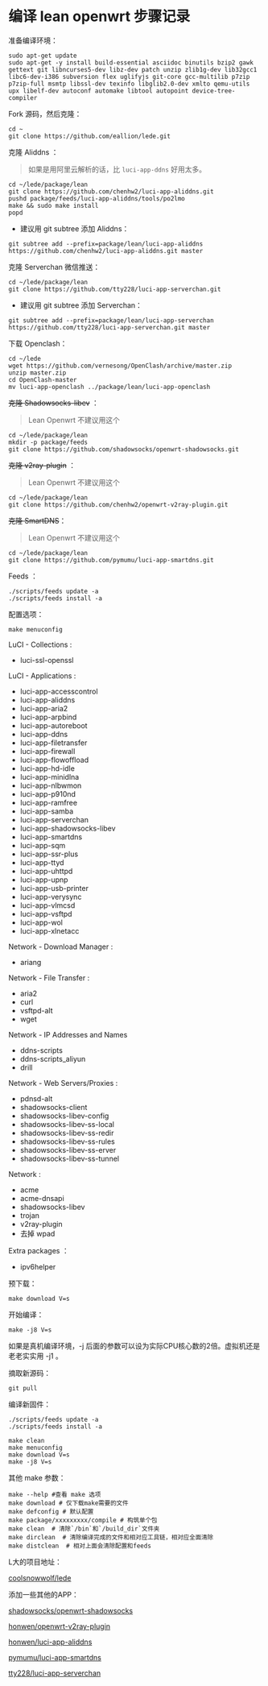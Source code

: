 # 编译 lean openwrt 步骤记录

准备编译环境：
```
sudo apt-get update
sudo apt-get -y install build-essential asciidoc binutils bzip2 gawk gettext git libncurses5-dev libz-dev patch unzip zlib1g-dev lib32gcc1 libc6-dev-i386 subversion flex uglifyjs git-core gcc-multilib p7zip p7zip-full msmtp libssl-dev texinfo libglib2.0-dev xmlto qemu-utils upx libelf-dev autoconf automake libtool autopoint device-tree-compiler
```
Fork 源码，然后克隆：
```
cd ~
git clone https://github.com/eallion/lede.git
```

克隆 Aliddns ：

> 如果是用阿里云解析的话，比 `luci-app-ddns` 好用太多。

```
cd ~/lede/package/lean
git clone https://github.com/chenhw2/luci-app-aliddns.git
pushd package/feeds/luci-app-aliddns/tools/po2lmo
make && sudo make install
popd
```
- 建议用 git subtree 添加 Aliddns：

```
git subtree add --prefix=package/lean/luci-app-aliddns https://github.com/chenhw2/luci-app-aliddns.git master
```

克隆 Serverchan 微信推送：

```
cd ~/lede/package/lean
git clone https://github.com/tty228/luci-app-serverchan.git
```

- 建议用 git subtree 添加 Serverchan：

```
git subtree add --prefix=package/lean/luci-app-serverchan https://github.com/tty228/luci-app-serverchan.git master
```

下载 Openclash：

```
cd ~/lede
wget https://github.com/vernesong/OpenClash/archive/master.zip
unzip master.zip
cd OpenClash-master
mv luci-app-openclash ../package/lean/luci-app-openclash
```
~~克隆 Shadowsocks-libev~~ ：

> Lean Openwrt 不建议用这个

```
cd ~/lede/package/lean
mkdir -p package/feeds
git clone https://github.com/shadowsocks/openwrt-shadowsocks.git
```
~~克隆 v2ray-plugin~~ ：

> Lean Openwrt 不建议用这个

```
cd ~/lede/package/lean
git clone https://github.com/chenhw2/openwrt-v2ray-plugin.git
```
~~克隆 SmartDNS~~：

> Lean Openwrt 不建议用这个

```
cd ~/lede/package/lean
git clone https://github.com/pymumu/luci-app-smartdns.git
```

Feeds ：

```
./scripts/feeds update -a
./scripts/feeds install -a
```
配置选项：
```
make menuconfig
```
LuCI - Collections :

- luci-ssl-openssl

LuCI - Applications :

- luci-app-accesscontrol
- luci-app-aliddns
- luci-app-aria2
- luci-app-arpbind
- luci-app-autoreboot
- luci-app-ddns
- luci-app-filetransfer
- luci-app-firewall
- luci-app-flowoffload
- luci-app-hd-idle
- luci-app-minidlna
- luci-app-nlbwmon
- luci-app-p910nd
- luci-app-ramfree
- luci-app-samba
- luci-app-serverchan
- luci-app-shadowsocks-libev
- luci-app-smartdns
- luci-app-sqm
- luci-app-ssr-plus
- luci-app-ttyd
- luci-app-uhttpd
- luci-app-upnp
- luci-app-usb-printer
- luci-app-verysync
- luci-app-vlmcsd
- luci-app-vsftpd
- luci-app-wol
- luci-app-xlnetacc

Network - Download Manager :

- ariang

Network - File Transfer :

- aria2
- curl
- vsftpd-alt
- wget

Network - IP Addresses and Names

- ddns-scripts
- ddns-scripts_aliyun
- drill

Network - Web Servers/Proxies :

- pdnsd-alt
- shadowsocks-client
- shadowsocks-libev-config
- shadowsocks-libev-ss-local
- shadowsocks-libev-ss-redir
- shadowsocks-libev-ss-rules
- shadowsocks-libev-ss-erver
- shadowsocks-libev-ss-tunnel

Network :

- acme
- acme-dnsapi
- shadowsocks-libev
- trojan
- v2ray-plugin
- 去掉 wpad

Extra packages ：

- ipv6helper

预下载：
```
make download V=s
```
开始编译：
```
make -j8 V=s
```
如果是真机编译环境，-j 后面的参数可以设为实际CPU核心数的2倍。虚拟机还是老老实实用 -j1 。

摘取新源码：
```
git pull
```
编译新固件：
```
./scripts/feeds update -a
./scripts/feeds install -a
```
```
make clean
make menuconfig
make download V=s
make -j8 V=s
```
其他 make 参数：
```
make --help #查看 make 选项
make download # 仅下载make需要的文件
make defconfig # 默认配置
make package/xxxxxxxxx/compile # 构筑单个包
make clean  # 清除`/bin`和`/build_dir`文件夹
make dirclean  # 清除编译完成的文件和相对应工具链，相对应全面清除
make distclean  # 相对上面会清除配置和feeds
```
L大的项目地址：

[coolsnowwolf/lede](https://github.com/coolsnowwolf/lede)

添加一些其他的APP：

[shadowsocks/openwrt-shadowsocks](https://github.com/shadowsocks/openwrt-shadowsocks)

[honwen/openwrt-v2ray-plugin](https://github.com/honwen/openwrt-v2ray-plugin)

[honwen/luci-app-aliddns](https://github.com/honwen/luci-app-aliddns)

[pymumu/luci-app-smartdns](https://github.com/pymumu/luci-app-smartdns)

[tty228/luci-app-serverchan](https://github.com/tty228/luci-app-serverchan)